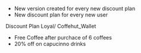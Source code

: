 - New version created for every new discount plan 
- New discount plan for every new user

Discount Plan Loyal/ Coffehut_Wallet
- Free Coffee after purchace of 6 coffees
- 20% off on capucinno drinks

